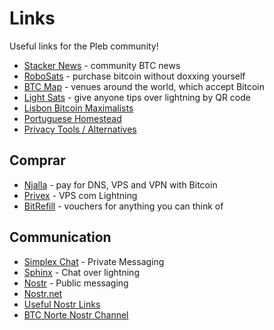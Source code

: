 # Links

Useful links for the Pleb community!


* [Stacker News](https://stacker.news) - community BTC news
* [RoboSats](https://learn.robosats.com) - purchase bitcoin without doxxing yourself
* [BTC Map](https://btcmap.org) - venues around the world, which accept Bitcoin
* [Light Sats](https://lightsats.com/) - give anyone tips over lightning by QR code
* [Lisbon Bitcoin Maximalists](https://www.meetup.com/lisbon-bitcoin-maximalists/events/290821823/)
* [Portuguese Homestead](https://bitcoinmagazine.com/culture/bitcoin-and-homesteading-in-portugal)
* [Privacy Tools / Alternatives](https://pluja.github.io/awesome-privacy/)


## Comprar  

* [Njalla](https://njal.la) - pay for DNS, VPS and VPN with Bitcoin
* [Privex](https://www.privex.io/) - VPS com Lightning
* [BitRefill](https://www.bitrefill.com/) - vouchers for anything you can think of

## Communication

* [Simplex Chat](https://simplex.chat/) - Private Messaging
* [Sphinx](http://sphinx.chat/) - Chat over lightning
* [Nostr](https://github.com/nostr-protocol/nostr) - Public messaging
* [Nostr.net](https://www.nostr.net/)
* [Useful Nostr Links](https://uselessshit.co/resources/nostr)
* [BTC Norte Nostr Channel](https://anigma.io/index.html?channel=a5a52796e4e134d2e4dc2e37a1d724b5b35d4f0f2bbab736a3a4e60bc5077606) 
